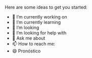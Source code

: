 
Here are some ideas to get you started:

- 🔭 I’m currently working on 
- 🌱 I’m currently learning
- 👯 I’m looking 
- 🤔 I’m looking for help with 
- 💬 Ask me about
- 📫 How to reach me: 
- 😄 Pronóstico 
